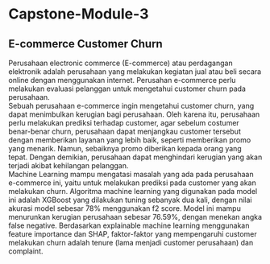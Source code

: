 # Capstone-Module-3
## E-commerce Customer Churn
Perusahaan electronic commerce (E-commerce) atau perdagangan elektronik adalah perusahaan yang melakukan kegiatan jual atau beli secara online dengan menggunakan internet. Perusahan e-commerce perlu melakukan evaluasi pelanggan untuk mengetahui customer churn pada perusahaan.
<br>
Sebuah perusahaan e-commerce ingin mengetahui customer churn, yang dapat menimbulkan kerugian bagi perusahaan. Oleh karena itu, perusahaan perlu melakukan prediksi terhadap customer, agar sebelum costumer benar-benar churn, perusahaan dapat menjangkau customer tersebut dengan memberikan layanan yang lebih baik, seperti memberikan promo yang menarik. Namun, sebaiknya promo diberikan kepada orang yang tepat. Dengan demikian, perusahaan dapat menghindari kerugian yang akan terjadi akibat kehilangan pelanggan.
<br>
Machine Learning mampu mengatasi masalah yang ada pada perusahaan e-commerce ini, yaitu untuk melakukan prediksi pada customer yang akan melakukan churn. Algoritma machine learning yang digunakan pada model ini adalah XGBoost yang dilakukan tuning sebanyak dua kali, dengan nilai akurasi model sebesar 78% menggunakan f2 score. Model ini mampu menurunkan kerugian perusahaan sebesar 76.59%, dengan menekan angka false negative.
Berdasarkan explainable machine learning menggunakan feature importance dan SHAP, faktor-faktor yang mempengaruhi customer melakukan churn adalah tenure (lama menjadi customer perusahaan) dan complaint.
